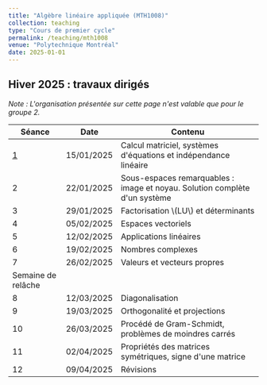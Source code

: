 ```yaml
---
title: "Algèbre linéaire appliquée (MTH1008)"
collection: teaching
type: "Cours de premier cycle"
permalink: /teaching/mth1008
venue: "Polytechnique Montréal"
date: 2025-01-01
---
```


## Hiver 2025 : travaux dirigés

*Note : L'organisation présentée sur cette page n'est valable que pour le groupe 2.*

| Séance | Date | Contenu |
| --- | --- | --- |
| [1](/teaching/mth1008/td1) | 15/01/2025 | Calcul matriciel, systèmes d'équations et indépendance linéaire |
| 2 | 22/01/2025 | Sous-espaces remarquables : image et noyau. Solution complète d'un système |
| 3 | 29/01/2025 | Factorisation \\(LU\\) et déterminants |
| 4 | 05/02/2025 | Espaces vectoriels |
| 5 | 12/02/2025 | Applications linéaires |
| 6 | 19/02/2025 | Nombres complexes |
| 7 | 26/02/2025 | Valeurs et vecteurs propres |
| Semaine de relâche |
| 8 | 12/03/2025 | Diagonalisation |
| 9 | 19/03/2025 | Orthogonalité et projections |
| 10 | 26/03/2025 | Procédé de Gram-Schmidt, problèmes de moindres carrés |
| 11 | 02/04/2025 | Propriétés des matrices symétriques, signe d'une matrice |
| 12 | 09/04/2025 | Révisions |
